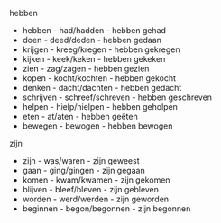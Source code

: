 hebben

- hebben - had/hadden - hebben gehad
- doen - deed/deden - hebben gedaan
- krijgen - kreeg/kregen - hebben gekregen
- kijken - 	keek/keken - hebben gekeken
- zien - zag/zagen - hebben gezien
- kopen - kocht/kochten - hebben gekocht
- denken - dacht/dachten - 	hebben gedacht
- schrijven - schreef/schreven - hebben geschreven
- helpen - hielp/hielpen - hebben geholpen
- eten - at/aten - hebben geëten
- bewegen - bewogen - hebben bewogen

zijn
- zijn - 	was/waren - zijn geweest
- gaan - 	ging/gingen - zijn gegaan
- komen - kwam/kwamen - zijn gekomen
- blijven - bleef/bleven - zijn gebleven
- worden - werd/werden - zijn geworden
- beginnen - begon/begonnen - zijn begonnen
